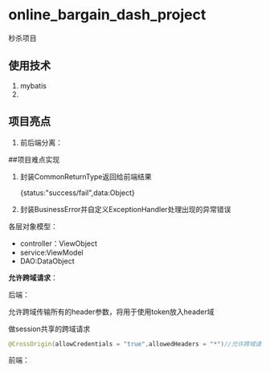 # online_bargain_dash_project
秒杀项目
## 使用技术
1. mybatis
2. 
## 项目亮点

1. 前后端分离：

##项目难点实现

1. 封装CommonReturnType返回给前端结果

   {status:"success/fail",data:Object}

2. 封装BusinessError并自定义ExceptionHandler处理出现的异常错误

各层对象模型：

- controller：ViewObject
- service:ViewModel
- DAO:DataObject

**允许跨域请求**：

后端：

允许跨域传输所有的header参数，将用于使用token放入header域

做session共享的跨域请求

```java
@CrossOrigin(allowCredentials = "true",allowedHeaders = "*")//允许跨域请求
```

前端：
